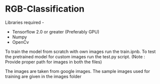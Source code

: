 # RGB-Classification
Libraries required - 
* Tensorflow 2.0 or greater (Preferably GPU)
* Numpy
* OpenCv

To train the model from scratch with own images run the train.ipnb. To test the pretrained model for custom images run the test.py script. (Note : Provide proper path for images in both the files)

The images are taken from google images. The sample images used for training are given in the images folder
